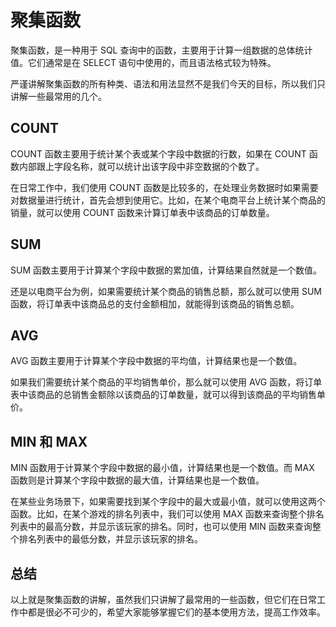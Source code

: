 # 聚集函数

聚集函数，是一种用于 SQL 查询中的函数，主要用于计算一组数据的总体统计值。它们通常是在 SELECT 语句中使用的，而且语法格式较为特殊。

严谨讲解聚集函数的所有种类、语法和用法显然不是我们今天的目标，所以我们只讲解一些最常用的几个。

## COUNT

COUNT 函数主要用于统计某个表或某个字段中数据的行数，如果在 COUNT 函数内部跟上字段名称，就可以统计出该字段中非空数据的个数了。

在日常工作中，我们使用 COUNT 函数是比较多的，在处理业务数据时如果需要对数据量进行统计，首先会想到使用它。比如，在某个电商平台上统计某个商品的销量，就可以使用 COUNT 函数来计算订单表中该商品的订单数量。

## SUM

SUM 函数主要用于计算某个字段中数据的累加值，计算结果自然就是一个数值。

还是以电商平台为例，如果需要统计某个商品的销售总额，那么就可以使用 SUM 函数，将订单表中该商品总的支付金额相加，就能得到该商品的销售总额。

## AVG

AVG 函数主要用于计算某个字段中数据的平均值，计算结果也是一个数值。

如果我们需要统计某个商品的平均销售单价，那么就可以使用 AVG 函数，将订单表中该商品的总销售金额除以该商品的订单数量，就可以得到该商品的平均销售单价。

## MIN 和 MAX

MIN 函数用于计算某个字段中数据的最小值，计算结果也是一个数值。而 MAX 函数则是计算某个字段中数据的最大值，计算结果也是一个数值。

在某些业务场景下，如果需要找到某个字段中的最大或最小值，就可以使用这两个函数。比如，在某个游戏的排名列表中，我们可以使用 MAX 函数来查询整个排名列表中的最高分数，并显示该玩家的排名。同时，也可以使用 MIN 函数来查询整个排名列表中的最低分数，并显示该玩家的排名。

## 总结

以上就是聚集函数的讲解，虽然我们只讲解了最常用的一些函数，但它们在日常工作中都是很必不可少的，希望大家能够掌握它们的基本使用方法，提高工作效率。
